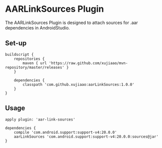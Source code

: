 AARLinkSources Plugin
====
The AARLinkSources Plugin is designed to attach sources for .aar dependencies in AndroidStudio.

Set-up
----
~~~
buildscript {
    repositories {
        maven { url 'https://raw.github.com/xujiaao/mvn-repository/master/releases' }
    }

    dependencies {
        classpath 'com.github.xujiaao:aarLinkSources:1.0.0'
    }
}
~~~

Usage
----
~~~
apply plugin: 'aar-link-sources'

dependencies {
    compile 'com.android.support:support-v4:20.0.0'
    aarLinkSources 'com.android.support:support-v4:20.0.0:sources@jar'
}
~~~





